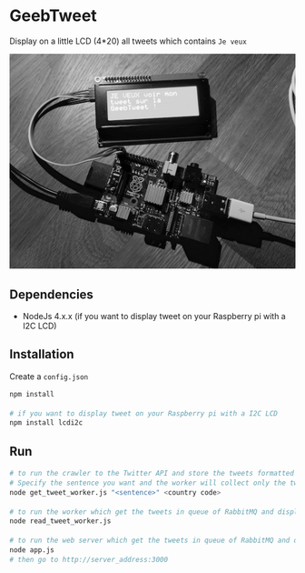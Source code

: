 # GeebTweet

Display on a little LCD (4*20) all tweets which contains `Je veux`

![GeebTweet](https://raw.githubusercontent.com/GeebToo/GeebTweet/master/screenshots/geebtweet.jpg)

## Dependencies

* NodeJs 4.x.x (if you want to display tweet on your Raspberry pi with a I2C LCD)


## Installation

Create a `config.json`

```bash
npm install

# if you want to display tweet on your Raspberry pi with a I2C LCD
npm install lcdi2c
```


## Run

```bash
# to run the crawler to the Twitter API and store the tweets formatted in RabbitMQ.
# Specify the sentence you want and the worker will collect only the tweets that contain that sentence
node get_tweet_worker.js "<sentence>" <country code>

# to run the worker which get the tweets in queue of RabbitMQ and displays (in LCD or console)
node read_tweet_worker.js

# to run the web server which get the tweets in queue of RabbitMQ and displays in web page with socket.io
node app.js
# then go to http://server_address:3000
```
